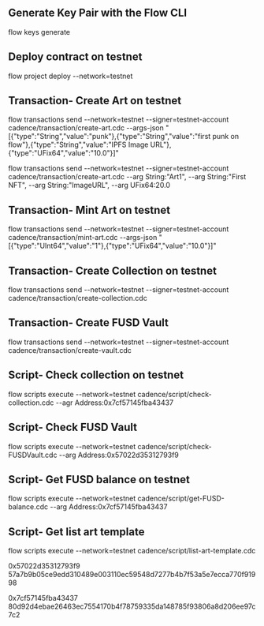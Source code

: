 ## Generate Key Pair with the Flow CLI
flow keys generate

## Deploy contract on testnet
flow project deploy --network=testnet

## Transaction- Create Art on testnet 
flow transactions send --network=testnet --signer=testnet-account cadence/transaction/create-art.cdc --args-json "[{"type":"String","value":"punk"},{"type":"String","value":"first punk on flow"},{"type":"String","value":"IPFS Image URL"},{"type":"UFix64","value":"10.0"}]" 

flow transactions send --network=testnet --signer=testnet-account cadence/transaction/create-art.cdc --arg String:"Art1", --arg String:"First NFT", --arg String:"ImageURL", --arg UFix64:20.0


## Transaction- Mint Art on testnet 
flow transactions send --network=testnet --signer=testnet-account cadence/transaction/mint-art.cdc --args-json
"[{"type":"UInt64","value":"1"},{"type":"UFix64","value":"10.0"}]"


## Transaction- Create Collection on testnet
flow transactions send --network=testnet --signer=testnet-account cadence/transaction/create-collection.cdc 


## Transaction- Create FUSD Vault
flow transactions send --network=testnet --signer=testnet-account cadence/transaction/create-vault.cdc


## Script- Check collection on testnet
flow scripts execute --network=testnet cadence/script/check-collection.cdc --agr Address:0x7cf57145fba43437

## Script- Check FUSD Vault 
flow scripts execute --network=testnet cadence/script/check-FUSDVault.cdc --arg Address:0x57022d35312793f9

## Script- Get FUSD balance on testnet
flow scripts execute --network=testnet cadence/script/get-FUSD-balance.cdc --arg Address:0x7cf57145fba43437

## Script- Get list art template
flow scripts execute --network=testnet cadence/script/list-art-template.cdc


0x57022d35312793f9
57a7b9b05ce9edd310489e003110ec59548d7277b4b7f53a5e7ecca770f91998

0x7cf57145fba43437
80d92d4ebae26463ec7554170b4f78759335da148785f93806a8d206ee97c7c2